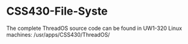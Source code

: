 # CSS430-File-Syste
The complete ThreadOS source code can be found in
UW1-320 Linux machines: /usr/apps/CSS430/ThreadOS/

